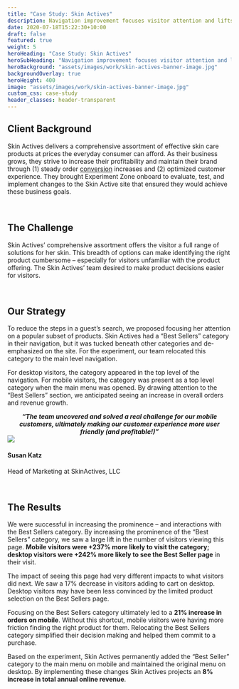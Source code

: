 ```yaml
---
title: "Case Study: Skin Actives"
description: Navigation improvement focuses visitor attention and lifts mobile order conversion
date: 2020-07-18T15:22:30+10:00
draft: false
featured: true
weight: 5
heroHeading: "Case Study: Skin Actives"
heroSubHeading: "Navigation improvement focuses visitor attention and lifts mobile order conversion"
heroBackground: "assets/images/work/skin-actives-banner-image.jpg"
backgroundOverlay: true
heroHeight: 400
image: "assets/images/work/skin-actives-banner-image.jpg"
custom_css: case-study
header_classes: header-transparent
---
```


## Client Background

Skin Actives delivers a comprehensive assortment of effective skin care products at prices the everyday consumer can afford. As their business grows, they strive to increase their profitability and maintain their brand through (1) steady order <a class="glossary-word" href="https://experimentzone.com/support/glossary/#Conversion">conversion</a> increases and (2) optimized customer experience. They brought Experiment Zone onboard to evaluate, test, and implement changes to the Skin Active site that ensured they would achieve these business goals.

<br>

## The Challenge

Skin Actives’ comprehensive assortment offers the visitor a full range of solutions for her skin. This breadth of options can make identifying the right product cumbersome – especially for visitors unfamiliar with the product offering. The Skin Actives’ team desired to make product decisions easier for visitors.

<br>

## Our Strategy

To reduce the steps in a guest’s search, we proposed focusing her attention on a popular subset of products. Skin Actives had a “Best Sellers” category in their navigation, but it was tucked beneath other categories and de-emphasized on the site. For the experiment, our team relocated this category to the main level navigation.

For desktop visitors, the category appeared in the top level of the navigation. For mobile visitors, the category was present as a top level category when the main menu was opened. By drawing attention to the “Best Sellers” section, we anticipated seeing an increase in overall orders and revenue growth.

<div align="center"><b><i>“The team uncovered and solved a real challenge for our mobile customers, ultimately making our customer experience more user friendly (and profitable!)”</i></b>
</div>
<div class="container">
    <div class="row justify-content-center align-items-center">
        <div class="col-12 col-md-2">
            <img class="img-fluid rounded-circle mt-2 mb-2" src="{{ site.params.homepage.splash_two_image | relative_url }}" />
        </div> 
        <div class="col-12 col-md-6">
            <h4>Susan Katz</h4>
            <p>Head of Marketing at SkinActives, LLC</p>
        </div>
    </div>
</div>

<br>

## The Results

We were successful in increasing the prominence – and interactions with the Best Sellers category. By increasing the prominence of the “Best Sellers” category, we saw a large lift in the number of visitors viewing this page. **Mobile visitors were +237% more likely to visit the category; desktop visitors were +242% more likely to see the Best Seller page** in their visit.

The impact of seeing this page had very different impacts to what visitors did next. We saw a 17% decrease in visitors adding to cart on desktop. Desktop visitors may have been less convinced by the limited product selection on the Best Sellers page.

Focusing on the Best Sellers category ultimately led to a **21% increase in orders on mobile**. Without this shortcut, mobile visitors were having more friction finding the right product for them. Relocating the Best Sellers category simplified their decision making and helped them commit to a purchase.

Based on the experiment, Skin Actives permanently added the “Best Seller” category to the main menu on mobile and maintained the original menu on desktop. By implementing these changes Skin Actives projects an **8% increase in total annual online revenue**.
